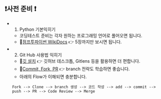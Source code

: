 ## ❗사전 준비 ❗

- 1. Python 기본익히기
  - 코딩테스트 준비는 각자 원하는 프로그래밍 언어로 풀어오면 됩니다. 
  - 🚩[점프투파이썬 WikiDocs](https://wikidocs.net/book/1) 👉 5장까지만 보시면 됩니다.
  
- 2. Git Hub 사용법 익히기
  - 🚩[깃 설치](https://taewow.tistory.com/13) 👉 깃허브 데스크톱, Gitlens 등을 활용하면 더 편합니다.
  - 🚩[Commit, Fork, PR](https://wayhome25.github.io/git/2017/07/08/git-first-pull-request-story) 👉 branch 전략도 학습하면 좋습니다. 
  - 아래의 Flow가 이해되면 충분합니다.
  ```.shell
  Fork --> Clone --> branch 생성 --> 코드 작성 --> add --> commit --> push --> PR --> Code Review --> Merge  
  ```

[//]: # (  )
[//]: # (- 📌3. 몸풀기 &#40;Solved.ac Class 1수준 문제풀기&#41;)

[//]: # (  - Solved.ac는 백준의 문제를 난이도별로 분류해주는 사이트입니다. )

[//]: # (  - 여기서 Class1은 기초적인 수준의 문제이므로 시작전에 풀어주세요. &#40;이번 Class를 통해서 입출력에 익숙해 지길 바랍니다.&#41;)

[//]: # (  - 👉[문제풀러가기]&#40;https://github.com/Dev-StudyGroup/Algorithm/blob/main/Week_0/README.md&#41;)

[//]: # (  - ❗**아래의 가이드를 따라 해주세요**)

[//]: # (  - ❗**문제 풀이시 저장은 /week_0/{본인이름}/{문제번호 또는 문제이름} 으로 해주세요.**)

[//]: # (  - 문제리스트에 있는 markdown template을 이용해서 Issue를 생성해 주세요.)

[//]: # (  - 👉 상단의 Issue 탭을 눌러 New issue를 클릭한다.)

[//]: # (  - 👉 복사한 Template를 붙여넣는다.)

[//]: # (  - 👉 오른쪽 바에서 Milestone [알고리즘]0주차 문제풀이 선택)

[//]: # (  - 👉 **아래와 같이 푼 문제 체크**)

[//]: # (    ![image]&#40;https://user-images.githubusercontent.com/44962038/188320551-6fd1f251-f60a-4f02-9e89-0697d6e75105.png&#41;)

[//]: # (    )
[//]: # (  - 👉 **체크시 Issue에서 얼마나 만큼 테스크가 완료되었는지 표시**  )

[//]: # ( &nbsp;&nbsp;&nbsp;&nbsp;&nbsp;&nbsp; ![image]&#40;https://user-images.githubusercontent.com/44962038/188320589-547f9bf0-0d72-4b25-bb2c-c39b81d45765.png&#41;)

[//]: # (    )
[//]: # (  - 👉 **[선택사항]아래와 같이 PR를 날리고 Merge하게 되면 자동으로 issue가 닫히게 설정할 수 있습니다.**)

[//]: # (    ![image]&#40;https://user-images.githubusercontent.com/44962038/188321190-c0b4beec-bad7-4632-95a0-3d63362ceb05.png&#41;)

[//]: # (- 3. [선택사항]오픈 채팅방 가입하기 &#40;취업공고방&#41;)

[//]: # (  - 취업공고만 모아서 올려주는 오픈 채팅방이 있습니다.)

[//]: # (  - 👉[취업공고방]&#40;https://open.kakao.com/o/gx1Hf8ue&#41; )

[//]: # (  - 👉[비밀번호 게시글]&#40;https://haejun0317.tistory.com/281&#41; --> 입장 비밀번호를 계속 바꾸는데 여기 제일 밑에 있습니다.)
  